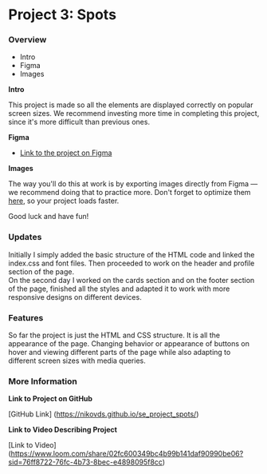 # Project 3: Spots

### Overview

- Intro
- Figma
- Images

**Intro**

This project is made so all the elements are displayed correctly on popular screen sizes. We recommend investing more time in completing this project, since it's more difficult than previous ones.

**Figma**

- [Link to the project on Figma](https://www.figma.com/file/BBNm2bC3lj8QQMHlnqRsga/Sprint-3-Project-%E2%80%94-Spots?type=design&node-id=2%3A60&mode=design&t=afgNFybdorZO6cQo-1)

**Images**

The way you'll do this at work is by exporting images directly from Figma — we recommend doing that to practice more. Don't forget to optimize them [here](https://tinypng.com/), so your project loads faster.

Good luck and have fun!

### Updates

Initially I simply added the basic structure of the HTML code and linked the index.css and font files. Then proceeded to work on the header and profile section of the page.  
On the second day I worked on the cards section and on the footer section of the page, finished all the styles and adapted it to work with more responsive designs on different devices.

### Features

So far the project is just the HTML and CSS structure. It is all the appearance of the page. Changing behavior or appearance of buttons on hover and viewing different parts of the
page while also adapting to different screen sizes with media queries.

### More Information

**Link to Project on GitHub**

[GitHub Link] (https://nikovds.github.io/se_project_spots/)

**Link to Video Describing Project**

[Link to Video] (https://www.loom.com/share/02fc600349bc4b99b141daf90990be06?sid=76ff8722-76fc-4b73-8bec-e4898095f8cc)
